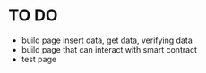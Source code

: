 # TO DO
- build page insert data, get data, verifying data
- build page that can interact with smart contract
- test page